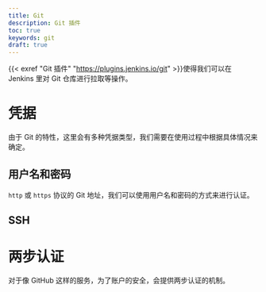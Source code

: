 ```yaml
---
title: Git
description: Git 插件
toc: true
keywords: git
draft: true
---
```


{{< exref "Git 插件" "https://plugins.jenkins.io/git" >}}使得我们可以在 Jenkins 里对 Git 仓库进行拉取等操作。

# 凭据

由于 Git 的特性，这里会有多种凭据类型，我们需要在使用过程中根据具体情况来确定。

## 用户名和密码

`http` 或 `https` 协议的 Git 地址，我们可以使用用户名和密码的方式来进行认证。

## SSH

# 两步认证

对于像 GitHub 这样的服务，为了账户的安全，会提供两步认证的机制。
